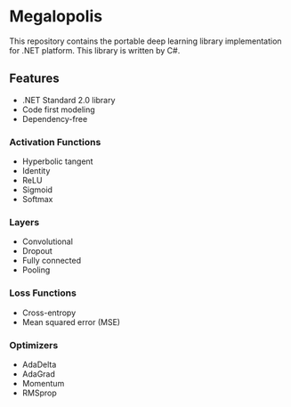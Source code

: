 # Megalopolis

This repository contains the portable deep learning library implementation for .NET platform. This library is written by C#.

## Features

* .NET Standard 2.0 library
* Code first modeling
* Dependency-free

### Activation Functions
* Hyperbolic tangent
* Identity
* ReLU
* Sigmoid
* Softmax

### Layers
* Convolutional
* Dropout
* Fully connected
* Pooling

### Loss Functions
* Cross-entropy
* Mean squared error (MSE)

### Optimizers
* AdaDelta
* AdaGrad
* Momentum
* RMSprop
